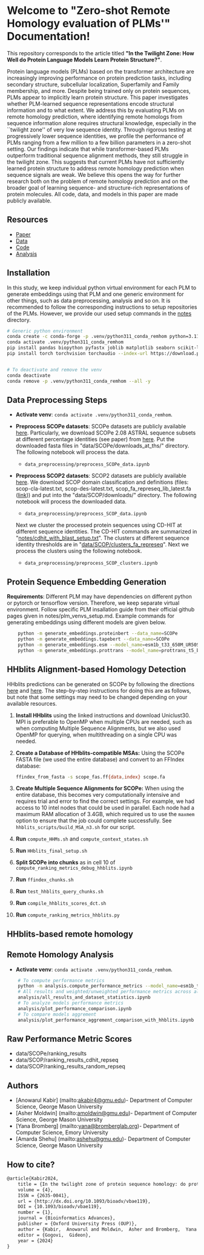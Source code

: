# Welcome to "Zero-shot Remote Homology evaluation of PLMs'" Documentation!

This repository corresponds to the article titled **"In the Twilight Zone: How Well do Protein Language Models Learn Protein Structure?"**.

Protein language models (PLMs) based on the transformer architecture are increasingly improving performance on protein prediction tasks, including secondary structure, subcellular localization, Superfamily and Family membership, and more. Despite being trained only on protein sequences, PLMs appear to implicitly learn protein structure. This paper investigates whether PLM-learned sequence representations encode structural information and to what extent. We address this by evaluating PLMs on remote homology prediction, where identifying remote homologs from sequence information alone requires structural knowledge, especially in the ``twilight zone'' of very low sequence identity. Through rigorous testing at progressively lower sequence identities, we profile the performance of PLMs ranging from a few million to a few billion parameters in a zero-shot setting. Our findings indicate that while transformer-based PLMs outperform traditional sequence alignment methods, they still struggle in the twilight zone. This suggests that current PLMs have not sufficiently learned protein structure to address remote homology prediction when sequence signals are weak. We believe this opens the way for further research both on the problem of remote homology prediction and on the broader goal of learning sequence- and structure-rich representations of protein molecules. All code, data, and models in this paper are made publicly available.

## Resources

- [Paper](https://academic.oup.com/bioinformaticsadvances/article/4/1/vbae119/7735315)
- [Data](https://github.com/amoldwin/plm-zero-shot-remote-homology-evaluation/tree/main/data)
- [Code](https://github.com/amoldwin/plm-zero-shot-remote-homology-evaluation)
- [Analysis](https://github.com/lanl/EPBD-BERT/tree/main/analysis)

## Installation
In this study, we keep individual python virtual environment for each PLM to generate embeddings using that PLM and one generic environment for other things, such as data preprocessing, analysis and so on. It is recommended to follow the corresponding instructions to setup repositories of the PLMs. However, we provide our used setup commands in the [notes](https://github.com/amoldwin/plm-zero-shot-remote-homology-evaluation/tree/main/notes) directory.

```bash
# Generic python environment
conda create -c conda-forge -p .venv/python311_conda_remhom python=3.11 -y
conda activate .venv/python311_conda_remhom
pip install pandas biopython pyfastx joblib matplotlib seaborn scikit-learn torchmetrics
pip install torch torchvision torchaudio --index-url https://download.pytorch.org/whl/cu118


# To deactivate and remove the venv
conda deactivate
conda remove -p .venv/python311_conda_remhom --all -y
```

## Data Preprocessing Steps
* **Activate venv**: ```conda activate .venv/python311_conda_remhom```.

* **Preprocess SCOPe datasets**: SCOPe datasets are publicly available [here](https://scop.berkeley.edu/). Particularly, we download SCOPe 2.08 ASTRAL sequence subsets at different percentage identities (see paper) from [here](https://scop.berkeley.edu/astral/subsets/ver=2.08). Put the downloaded fasta files in "data/SCOPe/downloads_at_ths/" directory. The following notebook will process the data.
    - ```data_preprocessing/preprocess_SCOPe_data.ipynb```

* **Preprocess SCOP2 datasets**: SCOP2 datasets are publicly available [here](https://www.ebi.ac.uk/pdbe/scop/). We download SCOP domain classification and definitions (files: scop-cla-latest.txt, scop-des-latest.txt, scop_fa_represeq_lib_latest.fa ([link](https://www.ebi.ac.uk/pdbe/scop/files))) and put into the "data/SCOP/downloads/" directory. The following notebook will process the downloaded data.
    - ```data_preprocessing/preprocess_SCOP_data.ipynb```

    Next we cluster the processed protein sequences using CD-HIT at different sequence identities. The CD-HIT commands are summarized in "[notes/cdhit_with_blast_setup.txt]()". The clusters at different sequence identity thresholds are in "[data/SCOP/clusters_fa_represeq]()". Next we process the clusters using the following notebook.
    - ```data_preprocessing/preprocess_SCOP_clusters.ipynb```

## Protein Sequence Embedding Generation
**Requirements**: Different PLM may have dependencies on different python or pytorch or tensorflow version. Therefore, we keep separate virtual environment. Follow specific PLM insallation guide from their official github pages given in notes/plm_venvs_setup.md. Example commands for generating embeddings using different models are given below.
```bash
    python -m generate_embeddings.proteinbert --data_name=SCOPe
    python -m generate_embeddings.tapebert --data_name=SCOPe
    python -m generate_embeddings.esm --model_name=esm1b_t33_650M_UR50S --data_name=SCOPe
    python -m generate_embeddings.prottrans --model_name=prottrans_t5_bfd --data_name=SCOPe
```
## HHblits Alignment-based Homology Detection

HHblits predictions can be generated on SCOPe by following the directions [here](https://github.com/soedinglab/hh-suite) and [here](https://github.com/soedinglab/hh-suite/wiki). The step-by-step instructions for doing this are as follows, but note that some settings may need to be changed depending on your available resources.

1. **Install HHblits** using the linked instructions and download Uniclust30. MPI is preferable to OpenMP when multiple CPUs are needed, such as when computing Multiple Sequence Alignments, but we also used OpenMP for querying, when multithreading on a single CPU was needed.

2. **Create a Database of HHblits-compatible MSAs:** Using the SCOPe FASTA file (we used the entire database) and convert to an FFIndex database:
    ```bash
    ffindex_from_fasta -s scope_fas.ff{data,index} scope.fa
    ```

3. **Create Multiple Sequence Alignments for SCOPe:** When using the entire database, this becomes very computationally intensive and requires trial and error to find the correct settings. For example, we had access to 10 intel nodes that could be used in parallel. Each node had a maximum RAM allocation of 3.4GB, which required us to use the `maxmem` option to ensure that the job could complete successfully. See `hhblits_scripts/build_MSA_n3.sh` for our script.

4. **Run** `compute_HHMs.sh` and `compute_context_states.sh`

5. **Run** `HHblits_final_setup.sh`

6. **Split SCOPe into chunks** as in cell 10 of `compute_ranking_metrics_debug_hhblits.ipynb`

7. **Run** `ffindex_chunks.sh`

8. **Run** `test_hhblits_query_chunks.sh`

9. **Run** `compile_hhblits_scores_dct.sh`

10. **Run** `compute_ranking_metrics_hhblits.py`


## HHblits-based remote homology

## Remote Homology Analysis
* **Activate venv**: ```conda activate .venv/python311_conda_remhom```.
```bash
    # To compute performance metrics
    python -m analysis.compute_performance_metrics --model_name=esm1b_t33_650M_UR50S --data_name=SCOPe --remote_homology_level=superfamily
    # All results and weighted/unweighted performance metrics across all thresholds 
    analysis/all_results_and_dataset_statistics.ipynb
    # To analyze models performance metrics 
    analysis/plot_performance_comparison.ipynb
    # To compare models aggrement
    analysis/plot_performance_aggrement_comparison_with_hhblits.ipynb
``` 

## Raw Performance Metric Scores
* data/SCOPe/ranking_results
* data/SCOP/ranking_results_cdhit_repseq
* data/SCOP/ranking_results_random_repseq

## Authors

* [Anowarul Kabir] (mailto:akabir4@gmu.edu)- Department of Computer Science, George Mason University
* [Asher Moldwin] (mailto:amoldwin@gmu.edu)- Department of Computer Science, George Mason University
* [Yana Bromberg] (mailto:yana@bromberglab.org)- Department of Computer Science, Emory University
* [Amarda Shehu] (mailto:ashehu@gmu.edu)- Department of Computer Science, George Mason University

## How to cite?
```latex
@article{Kabir2024,
    title = {In the twilight zone of protein sequence homology: do protein language models learn protein structure?},
    volume = {4},
    ISSN = {2635-0041},
    url = {http://dx.doi.org/10.1093/bioadv/vbae119},
    DOI = {10.1093/bioadv/vbae119},
    number = {1},
    journal = {Bioinformatics Advances},
    publisher = {Oxford University Press (OUP)},
    author = {Kabir,  Anowarul and Moldwin,  Asher and Bromberg,  Yana and Shehu,  Amarda},
    editor = {Gogovi,  Gideon},
    year = {2024}
}
```

